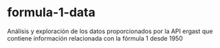 # formula-1-data
Análisis y exploración de los datos proporcionados por la API ergast que contiene información relacionada con la fórmula 1 desde 1950

